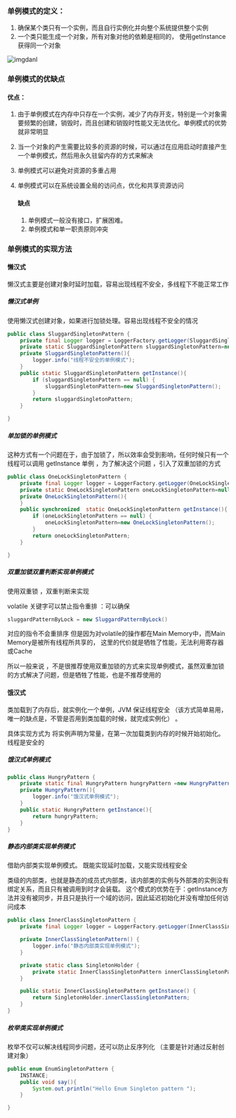  

### 单例模式的定义：

1. 确保某个类只有一个实例，而且自行实例化并向整个系统提供整个实例
2. 一个类只能生成一个对象，所有对象对他的依赖是相同的， 使用getInstance 获得同一个对象

![img](D:\study\OboutDesign\doc\sgingleton.png)danl

### 单例模式的优缺点

#### 优点：

1. ​	由于单例模式在内存中只存在一个实例，减少了内存开支，特别是一个对象需要频繁的创建，销毁时，而且创建和销毁时性能又无法优化。单例模式的优势就非常明显

2. 当一个对象的产生需要比较多的资源的时候，可以通过在应用启动时直接产生一个单例模式，然后用永久驻留内存的方式来解决

3. 单例模式可以避免对资源的多重占用

4. 单例模式可以在系统设置全局的访问点，优化和共享资源访问

   #### 缺点

   1.  单例模式一般没有接口，扩展困难。
   2. 单例模式和单一职责原则冲突

### 单例模式的实现方法

#### 懒汉式

懒汉式主要是创建对象时延时加载，容易出现线程不安全，多线程下不能正常工作

##### 懒汉式单例

使用懒汉式创建对象，如果进行加锁处理。容易出现线程不安全的情况

```java
public class SluggardSingletonPattern {
    private final Logger logger = LoggerFactory.getLogger(SluggardSingletonPattern.class);
    private static SluggardSingletonPattern sluggardSingletonPattern=null;
    private SluggardSingletonPattern(){
        logger.info("线程不安全的单例模式");
    }
    public static SluggardSingletonPattern getInstance(){
        if (sluggardSingletonPattern == null) {
            sluggardSingletonPattern=new SluggardSingletonPattern();
        }
        return sluggardSingletonPattern;
    }

}
```

#####  单加锁的单例模式

这种方式有一个问题在于，由于加锁了，所以效率会受到影响，任何时候只有一个线程可以调用 getInstance 单例 ，为了解决这个问题 ，引入了双重加锁的方式

```java
public class OneLockSingletonPattern {
    private final Logger logger = LoggerFactory.getLogger(OneLockSingletonPattern.class);
    private static OneLockSingletonPattern oneLockSingletonPattern=null;
    private OneLockSingletonPattern(){
    }
    public synchronized  static OneLockSingletonPattern getInstance(){
        if (oneLockSingletonPattern == null) {
            oneLockSingletonPattern=new OneLockSingletonPattern();
        }
        return oneLockSingletonPattern;
    }

}
```



#####  双重加锁双重判断实现单例模式

使用双重锁 ，双重判断来实现

 volatile 关键字可以禁止指令重排 ：可以确保

```java
sluggardPatternByLock = new SluggardPatternByLock()
```

对应的指令不会重排序 但是因为对volatile的操作都在Main Memory中，而Main Memory是被所有线程所共享的， 这里的代价就是牺牲了性能，无法利用寄存器或Cache

所以一般来说 ，不是很推荐使用双重加锁的方式来实现单例模式，虽然双重加锁的方式解决了问题，但是牺牲了性能，也是不推荐使用的







#### 饿汉式

类加载到了内存后，就实例化一个单例，JVM 保证线程安全  （该方式简单易用，唯一的缺点是，不管是否用到类加载的时候，就完成实例化） 。

具体实现方式为 将实例声明为常量，在第一次加载类到内存的时候开始初始化。线程是安全的

##### 饿汉式单例模式

```java
public class HungryPattern {
    private static final HungryPattern hungryPattern =new HungryPattern();
    private HungryPattern(){
        logger.info("饿汉式单例模式");
    }
    public static HungryPattern getInstance(){
        return hungryPattern;
    }
}
```

##### 静态内部类实现单例模式

借助内部类实现单例模式。 既能实现延时加载，又能实现线程安全

类级的内部类，也就是静态的成员式内部类，该内部类的实例与外部类的实例没有绑定关系，而且只有被调用到时才会装载。 这个模式的优势在于：getInstance方法并没有被同步，并且只是执行一个域的访问，因此延迟初始化并没有增加任何访问成本

```java
public class InnerClassSingletonPattern {
    private final Logger logger = LoggerFactory.getLogger(InnerClassSingletonPattern.class);

    private InnerClassSingletonPattern() {
        logger.info("静态内部类实现单例模式");
    }

    private static class SingletonHolder {
        private static InnerClassSingletonPattern innerClassSingletonPattern = new InnerClassSingletonPattern();
    }

    public static InnerClassSingletonPattern getInstance() {
        return SingletonHolder.innerClassSingletonPattern;
    }
}
```

#####  枚举类实现单例模式

枚举不仅可以解决线程同步问题，还可以防止反序列化 （主要是针对通过反射创建对象）

```java
public enum EnumSingletonPattern {
    INSTANCE;
    public void say(){
        System.out.println("Hello Enum Singleton pattern ");
    }

}
```



